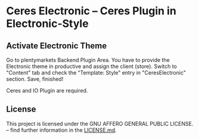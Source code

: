 # Ceres Electronic – Ceres Plugin in Electronic-Style

<div class="container-toc"></div>

## Activate Electronic Theme

Go to plentymarkets Backend Plugin Area. You have to provide the Electronic theme in productive and assign the client (store). Switch to "Content" tab and check the "Template: Style" entry in "CeresElectronic" section. Save, finished!

<div class="alert alert-info" role="alert">
    Ceres and IO Plugin are required.
</div>

## License

This project is licensed under the GNU AFFERO GENERAL PUBLIC LICENSE. – find further information in the [LICENSE.md](https://github.com/plentymarkets/plugin-ceres/blob/stable/LICENSE.md).